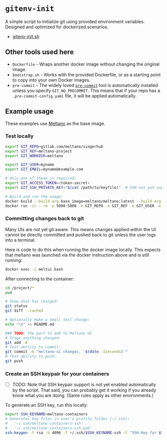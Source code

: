 # `gitenv-init`

A simple script to initialize git using provided environment variables.
Designed and optimized for dockerized scenarios.

- [gitenv-init.sh](gitenv-init.sh)

## Other tools used here

- `Dockerfile` - Wraps another docker image without changing the original image.
- `bootstrap.sh` - Works with the provided Dockerfile, or as a starting point to copy into your own Docker images.
- `pre-commit` - The widely loved [`pre-commit`](https://pre-commit.com/) tool is automatically
  installed unless you specify `GIT_NO_PRECOMMIT`. This means that if your repo has a
  `.pre-commit-config.yaml` file, it will be applied automatically.

## Example usage

These examples use [Meltano](meltano.com) as the base image.

### Test locally

```bash
export GIT_REPO=gitlab.com/meltano/singerhub
export GIT_REF=meltano-project
export GIT_WORKDIR=meltano

export GIT_USER=myname
export GIT_EMAIL=myname@example.com

# Only one of these is required:
export GIT_ACCESS_TOKEN=<token-secret>
export GIT_SSH_PRIVATE_KEY="$(cat /path/to/keyfile)"  # SSH not yet supported

# Build and run the image:
docker build --build-arg base_image=meltano/meltano:latest --build-arg base_bootstrap=meltano --build-arg base_command=ui -t mymelt .
docker run -it --rm -p 5000:5000 -e GIT_REPO -e GIT_REF -e GIT_USER -e GIT_EMAIL -e GIT_WORKDIR -e GIT_ACCESS_TOKEN --name meltui mymelt
```

### Committing changes back to git

Many UIs are not yet git aware. This means changes applied within the UI
cannot be directly committed and pushed back to git unless the user logs into a terminal.

Here is code to do this when running the docker image locally. This expects that
meltano was launched via the docker instruction above and is still running:

```bash
docker exec -i meltui bash
```

After connecting to the container:

```bash
cd /project/*
pwd

# Show what has changed:
git status
git diff --cached

# Optionally make a small test change:
echo "\n" >> README.md

### TODO: The part to add to Meltano UI
# Stage anything changed:
git add -A
# Test ability to commit:
git commit -m "meltano-ui changes, '$(date -Iseconds)'"
# Test ability to push:
git push
```

### Create an SSH keypair for your containers

- [ ] TODO: Note that SSH keypair support is not yet enabled automatically by the script. That said, you can probably get it working if you already know what you are doing. (Same rules apply as other environments.)

To generate an SSH key, run this locally:

```bash
export SSH_KEYNAME=meltano-containers
# Generates key files in user's profile folder (~/.ssh):
#   '~/.ssh/meltano-containers-ssh'
#   '~/.ssh/meltano-containers-ssh.pub'
ssh-keygen -t rsa -b 4096 -f ~/.ssh/$SSH_KEYNAME-ssh -C "SSH Key for $SSH_KEYNAME" -q -N ""
```
